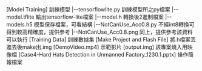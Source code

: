 [Model Training]         訓練模型
 |--tensorflowlite.py    訓練模型所之py檔案
 |--model.tflite         輸出tensorflow-lite檔案
 |--model.h              轉換後2進制檔案
 |--models.h5            模型保存檔案，可看結構
 |--NotCanUse_Acc0.8.py  不經int8轉換可得到較高精確度，提供參考
 |--NotCanUse_Acc0.8.png 同上，提供參考該資料可以執行
[Training Data]          訓練數據集
[Make Project and Flash File] 將.h檔案丟進去後make出.img
[DemoVideo.mp4]          示範影片
[output.img]             該專案燒入用映像檔
[Case4-Hard Hats Detection in Unmanned Factory_1230.1.pptx] 操作簡報檔案
